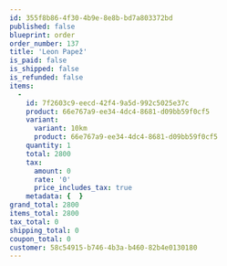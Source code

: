 ```yaml
---
id: 355f8b86-4f30-4b9e-8e8b-bd7a803372bd
published: false
blueprint: order
order_number: 137
title: 'Leon Papež'
is_paid: false
is_shipped: false
is_refunded: false
items:
  -
    id: 7f2603c9-eecd-42f4-9a5d-992c5025e37c
    product: 66e767a9-ee34-4dc4-8681-d09bb59f0cf5
    variant:
      variant: 10km
      product: 66e767a9-ee34-4dc4-8681-d09bb59f0cf5
    quantity: 1
    total: 2800
    tax:
      amount: 0
      rate: '0'
      price_includes_tax: true
    metadata: {  }
grand_total: 2800
items_total: 2800
tax_total: 0
shipping_total: 0
coupon_total: 0
customer: 58c54915-b746-4b3a-b460-82b4e0130180
---
```


